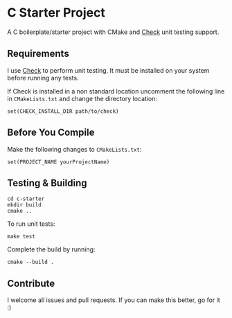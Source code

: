 # C Starter Project

A C boilerplate/starter project with CMake and [Check](https://libcheck.github.io/check/) unit testing support.

## Requirements

I use [Check](https://github.com/libcheck/check) to perform unit testing. It must be installed on your system before running any tests.

If Check is installed in a non standard location uncomment the following line in `CMakeLists.txt` and change the directory location:

    set(CHECK_INSTALL_DIR path/to/check)

## Before You Compile

Make the following changes to `CMakeLists.txt`:

    set(PROJECT_NAME yourProjectName)

## Testing & Building

    cd c-starter
    mkdir build
    cmake ..

To run unit tests:

    make test

Complete the build by running:

    cmake --build .

## Contribute

I welcome all issues and pull requests. If you can make this better, go for it :)
